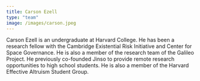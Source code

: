 ```yaml
---
title: Carson Ezell
type: "team"
image: /images/carson.jpeg
---
```


Carson Ezell is an undergraduate at Harvard College. He has been a research fellow with the Cambridge Existential Risk Initiative and Center for Space Governance. He is also a member of the research team of the Galileo Project. He previously co-founded Jinso to provide remote research opportunities to high school students. He is also a member of the Harvard Effective Altruism Student Group.